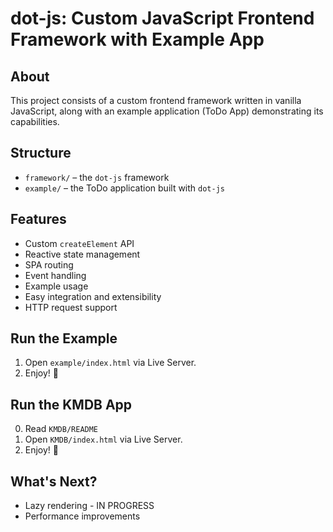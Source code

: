 # dot-js: Custom JavaScript Frontend Framework with Example App

## About

This project consists of a custom frontend framework written in vanilla JavaScript, along with an example application (ToDo App) demonstrating its capabilities.

## Structure

- `framework/` – the `dot-js` framework
- `example/` – the ToDo application built with `dot-js`

## Features

- Custom `createElement` API
- Reactive state management
- SPA routing
- Event handling
- Example usage
- Easy integration and extensibility
- HTTP request support

## Run the Example

1. Open `example/index.html` via Live Server.
2. Enjoy! 🎉

## Run the KMDB App

0. Read `KMDB/README`
1. Open `KMDB/index.html` via Live Server.
2. Enjoy! 🎉

## What's Next?
 
- Lazy rendering - IN PROGRESS
- Performance improvements
